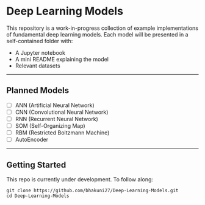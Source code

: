 # Deep Learning Models

This repository is a work-in-progress collection of example implementations of fundamental deep learning models. Each model will be presented in a self-contained folder with:

- A Jupyter notebook
- A mini README explaining the model
- Relevant datasets

---

## Planned Models

- [ ] ANN (Artificial Neural Network)
- [ ] CNN (Convolutional Neural Network)
- [ ] RNN (Recurrent Neural Network)
- [ ] SOM (Self-Organizing Map)
- [ ] RBM (Restricted Boltzmann Machine)
- [ ] AutoEncoder

---

## Getting Started

This repo is currently under development. To follow along:

```
git clone https://github.com/bhakuni27/Deep-Learning-Models.git
cd Deep-Learning-Models
```